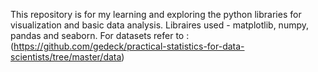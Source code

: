 This repository is for my learning and exploring the python libraries for visualization and basic data analysis.
Libraires used - matplotlib, numpy, pandas and seaborn.
For datasets refer to :
(https://github.com/gedeck/practical-statistics-for-data-scientists/tree/master/data)

